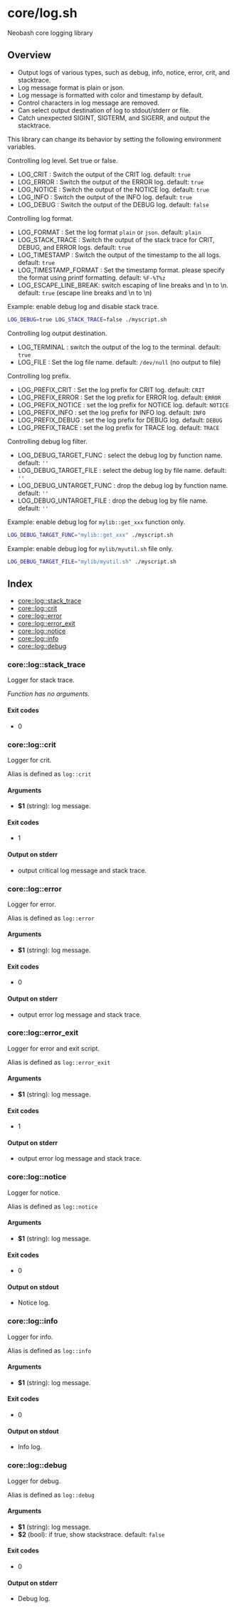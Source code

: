 # core/log.sh

Neobash core logging library

## Overview

* Output logs of various types, such as debug, info, notice, error, crit, and stacktrace.
* Log message format is plain or json.
* Log message is formatted with color and timestamp by default.
* Control characters in log message are removed.
* Can select output destination of log to stdout/stderr or file.
* Catch unexpected SIGINT, SIGTERM, and SIGERR, and output the stacktrace.

This library can change its behavior by setting the following environment variables.

Controlling log level. Set true or false.
* LOG_CRIT : Switch the output of the CRIT log. default: ``true``
* LOG_ERROR : Switch the output of the ERROR log. default: ``true``
* LOG_NOTICE : Switch the output of the NOTICE log. default: ``true``
* LOG_INFO : Switch the output of the INFO log. default: ``true``
* LOG_DEBUG : Switch the output of the DEBUG log. default: ``false``

Controlling log format.
* LOG_FORMAT : Set the log format ``plain`` or ``json``. default: ``plain``
* LOG_STACK_TRACE : Switch the output of the stack trace for CRIT, DEBUG, and ERROR logs. default: ``true``
* LOG_TIMESTAMP : Switch the output of the timestamp to the all logs. default: ``true``
* LOG_TIMESTAMP_FORMAT : Set the timestamp format. please specify the format using printf formatting. default: ``%F-%T%z``
* LOG_ESCAPE_LINE_BREAK: switch escaping of line breaks and \n to \\n. default: ``true`` (escape line breaks and \n to \\n)

Example: enable debug log and disable stack trace.
```bash
LOG_DEBUG=true LOG_STACK_TRACE=false ./myscript.sh
````

Controlling log output destination.
* LOG_TERMINAL : switch the output of the log to the terminal. default: ``true``
* LOG_FILE : Set the log file name. default: ``/dev/null`` (no output to file)

Controlling log prefix.
* LOG_PREFIX_CRIT : Set the log prefix for CRIT log. default: ``CRIT``
* LOG_PREFIX_ERROR : Set the log prefix for ERROR log. default: ``ERROR``
* LOG_PREFIX_NOTICE : set the log prefix for NOTICE log. default: ``NOTICE``
* LOG_PREFIX_INFO : set the log prefix for INFO log. default: ``INFO``
* LOG_PREFIX_DEBUG : set the log prefix for DEBUG log. default: ``DEBUG``
* LOG_PREFIX_TRACE : set the log prefix for TRACE log. default: ``TRACE``

Controlling debug log filter.
* LOG_DEBUG_TARGET_FUNC : select the debug log by function name. default: ``''``
* LOG_DEBUG_TARGET_FILE : select the debug log by file name. default: ``''``
* LOG_DEBUG_UNTARGET_FUNC : drop the debug log by function name. default: ``''``
* LOG_DEBUG_UNTARGET_FILE : drop the debug log by file name. default: ``''``

Example: enable debug log for ``mylib::get_xxx`` function only.
```bash
LOG_DEBUG_TARGET_FUNC="mylib::get_xxx" ./myscript.sh
```

Example: enable debug log for ``mylib/myutil.sh`` file only.
```bash
LOG_DEBUG_TARGET_FILE="mylib/myutil.sh" ./myscript.sh
```

## Index

* [core::log::stack_trace](#corelogstacktrace)
* [core::log::crit](#corelogcrit)
* [core::log::error](#corelogerror)
* [core::log::error_exit](#corelogerrorexit)
* [core::log::notice](#corelognotice)
* [core::log::info](#coreloginfo)
* [core::log::debug](#corelogdebug)

### core::log::stack_trace

Logger for stack trace.

_Function has no arguments._

#### Exit codes

* 0

### core::log::crit

Logger for crit.

Alias is defined as ``log::crit``

#### Arguments

* **$1** (string): log message.

#### Exit codes

* 1

#### Output on stderr

* output critical log message and stack trace.

### core::log::error

Logger for error.

Alias is defined as ``log::error``

#### Arguments

* **$1** (string): log message.

#### Exit codes

* 0

#### Output on stderr

* output error log message and stack trace.

### core::log::error_exit

Logger for error and exit script.

Alias is defined as ``log::error_exit``

#### Arguments

* **$1** (string): log message.

#### Exit codes

* 1

#### Output on stderr

* output error log message and stack trace.

### core::log::notice

Logger for notice.

Alias is defined as ``log::notice``

#### Arguments

* **$1** (string): log message.

#### Exit codes

* 0

#### Output on stdout

* Notice log.

### core::log::info

Logger for info.

Alias is defined as ``log::info``

#### Arguments

* **$1** (string): log message.

#### Exit codes

* 0

#### Output on stdout

* Info log.

### core::log::debug

Logger for debug.

Alias is defined as ``log::debug``

#### Arguments

* **$1** (string): log message.
* **$2** (bool): if true, show stackstrace. default: ``false``

#### Exit codes

* 0

#### Output on stderr

* Debug log.

